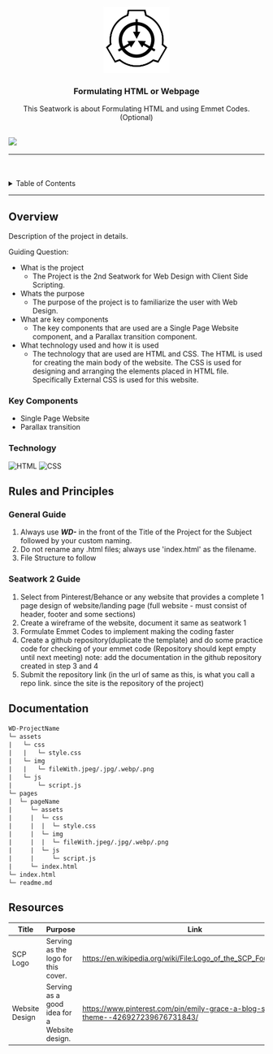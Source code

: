 <a name="readme-top">

<br/>

<br />
<div align="center">
  <a href="https://github.com/johann122004/WD-Lopez-Seatwork-2">
  <!-- TODO: If you want to add logo or banner you can add it here -->
    <img src="./assets/img/SCP_Logo.png" alt="Nyebe" width="130" height="130">
  </a>
<!-- TODO: Change Title to the name of the title of your Project -->
  <h3 align="center">Formulating HTML or Webpage</h3>
</div>
<!-- TODO: Make a short description -->
<div align="center">
  This Seatwork is about Formulating HTML and using Emmet Codes. (Optional)
</div>

<br />

<!-- TODO: Change the zyx-0314 into your github username  -->
<!-- TODO: Change the WD-Template-Project into the same name of your folder -->
![](https://visit-counter.vercel.app/counter.png?page=johann122004/WD-Lopez-Seatwork-2)

---

<br />
<br />

<!-- TODO: If you want to add more layers for your readme -->
<details>
  <summary>Table of Contents</summary>
  <ol>
    <li>
      <a href="#overview">Overview</a>
      <ol>
        <li>
          <a href="#key-components">Key Components</a>
        </li>
        <li>
          <a href="#technology">Technology</a>
        </li>
      </ol>
    </li>
    <li>
      <a href="#rules-and-principles">Rules and Principles</a>
    </li>
    <li>
      <a href="#resources">Resources</a>
    </li>
    <li>
      <a href="#documentation">Documentation</a>
    </li>
  </ol>
</details>

---

## Overview

<!-- TODO: To be changed -->
<!-- The following are just sample -->
Description of the project in details.

Guiding Question:
- What is the project
  - The Project is the 2nd Seatwork for Web Design with Client Side Scripting.
- Whats the purpose
  - The purpose of the project is to familiarize the user with Web Design.
- What are key components
  - The key components that are used are a Single Page Website component, and a Parallax transition component.
- What technology used and how it is used
  - The technology that are used are HTML and CSS. The HTML is used for creating the main body of the website. The CSS is used for designing and arranging the elements placed in HTML file. Specifically External CSS is used for this website.

### Key Components
<!-- TODO: List of Key Components -->
<!-- The following are just sample -->
- Single Page Website
- Parallax transition

### Technology
<!-- TODO: List of Technology Used -->
![HTML](https://img.shields.io/badge/HTML-E34F26?style=for-the-badge&logo=html5&logoColor=white)
![CSS](https://img.shields.io/badge/CSS-1572B6?style=for-the-badge&logo=css3&logoColor=white)

## Rules and Principles
### General Guide
1. Always use ***WD-*** in the front of the Title of the Project for the Subject followed by your custom naming.
2. Do not rename any .html files; always use 'index.html' as the filename.
3. File Structure to follow

### Seatwork 2 Guide
1. Select from Pinterest/Behance or any website that provides a complete 1 page design of website/landing page
    (full website - must consist of header, footer and some sections)
2. Create a wireframe of the website, document it same as seatwork 1
3. Formulate Emmet Codes to implement making the coding faster
4. Create a github repository(duplicate the template) and do some practice code for checking of your emmet code
    (Repository should kept empty until next meeting)
    note: add the documentation in the github repository created in step 3 and 4
5. Submit the repository link
    (in the url of same as this, is what you call a repo link. since the site is the repository of the project)

## Documentation

```
WD-ProjectName
└─ assets
|   └─ css
|   |   └─ style.css
|   └─ img
|   |   └─ fileWith.jpeg/.jpg/.webp/.png
|   └─ js
|       └─ script.js
└─ pages
|  └─ pageName
|     └─ assets
|     |  └─ css
|     |  |  └─ style.css
|     |  └─ img
|     |  |  └─ fileWith.jpeg/.jpg/.webp/.png
|     |  └─ js
|     |     └─ script.js
|     └─ index.html
└─ index.html
└─ readme.md
```

## Resources

<!-- TODO: Add References -->
| Title | Purpose | Link |
|-|-|-|
| SCP Logo | Serving as the logo for this cover. | https://en.wikipedia.org/wiki/File:Logo_of_the_SCP_Foundation.png |
| Website Design | Serving as a good idea for a Website design. | https://www.pinterest.com/pin/emily-grace-a-blog-shop-theme--426927239676731843/ |
